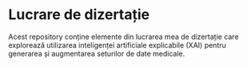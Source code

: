 # Lucrare de dizertație

Acest repository conține elemente din lucrarea mea de dizertație care explorează utilizarea inteligenței artificiale explicabile (XAI) pentru generarea și augmentarea seturilor de date medicale.


